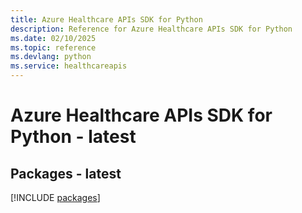 ```yaml
---
title: Azure Healthcare APIs SDK for Python
description: Reference for Azure Healthcare APIs SDK for Python
ms.date: 02/10/2025
ms.topic: reference
ms.devlang: python
ms.service: healthcareapis
---
```

# Azure Healthcare APIs SDK for Python - latest
## Packages - latest
[!INCLUDE [packages](healthcare-apis-index.md)]